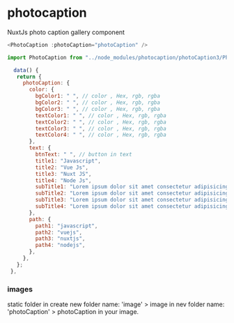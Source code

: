 # photocaption
NuxtJs photo caption gallery component
 ````nuxt.js
 <PhotoCaption :photoCaption="photoCaption" />
 
 import PhotoCaption from "../node_modules/photocaption/photoCaption3/PhotoCaption";
 ````
 
 ````nuxt.js
   data() {
    return {
      photoCaption: {
        color: {
          bgColor1: " ", // color , Hex, rgb, rgba
          bgColor2: " ", // color , Hex, rgb, rgba
          bgColor3: " ", // color , Hex, rgb, rgba
          textColor1: " ", // color , Hex, rgb, rgba
          textColor2: " ", // color , Hex, rgb, rgba
          textColor3: " ", // color , Hex, rgb, rgba
          textColor4: " ", // color , Hex, rgb, rgba
        },
        text: {
          btnText: " ", // button in text
          title1: "Javascript",
          title2: "Vue Js",
          title3: "Nuxt JS",
          title4: "Node Js",
          subTitle1: "Lorem ipsum dolor sit amet consectetur adipisicing elit.",
          subTitle2: "Lorem ipsum dolor sit amet consectetur adipisicing elit.",
          subTitle3: "Lorem ipsum dolor sit amet consectetur adipisicing elit.",
          subTitle4: "Lorem ipsum dolor sit amet consectetur adipisicing elit.",
        },
        path: {
          path1: "javascript", 
          path2: "vuejs",
          path3: "nuxtjs",
          path4: "nodejs",
        },
      },
    };
  },
  ````
 ### images
 static folder in create new folder name: 'image' > image in nev folder name: 'photoCaption' > photoCaption in your image.
